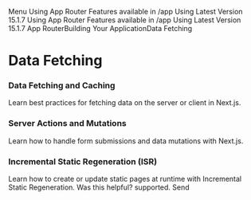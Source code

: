 Menu
Using App Router
Features available in /app
Using Latest Version
15.1.7
Using App Router
Features available in /app
Using Latest Version
15.1.7
App RouterBuilding Your ApplicationData Fetching
# Data Fetching
### Data Fetching and Caching
Learn best practices for fetching data on the server or client in Next.js.
### Server Actions and Mutations
Learn how to handle form submissions and data mutations with Next.js.
### Incremental Static Regeneration (ISR)
Learn how to create or update static pages at runtime with Incremental Static Regeneration.
Was this helpful?
supported.
Send
